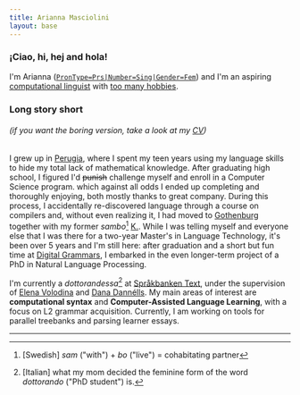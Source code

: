 ```yaml
---
title: Arianna Masciolini
layout: base
---
```


### ¡Ciao, hi, hej and hola!
I'm Arianna ([`PronType=Prs|Number=Sing|Gender=Fem`](https://universaldependencies.org/u/feat/index.html)) and I'm an aspiring [computational linguist](research.md) with [too many hobbies](more.md).

### Long story short
###### (if you want the boring version, take a look at my [CV](https://github.com/harisont/cv/raw/master/cv.pdf))
I grew up in [Perugia](https://www.openstreetmap.org/relation/42278#map=11/43.1399/12.3691), where I spent my teen years using my language skills to hide my total lack of mathematical knowledge.
After graduating high school, I figured I'd ~~punish~~ challenge myself and enroll in a Computer Science program. which against all odds I ended up completing and thoroughly enjoying, both mostly thanks to great company.
During this process, I accidentally re-discovered language through a course on compilers and, without even realizing it, I had moved to [Gothenburg](https://www.openstreetmap.org/node/25930131) together with my former _sambo_[^1] [K.](https://harisont.github.io/kappanneu/).
While I was telling myself and everyone else that I was there for a two-year Master's in Language Technology, it's been over 5 years and I'm still here: after graduation and a short but fun time at [Digital Grammars](https://www.digitalgrammars.com/), I embarked in the even longer-term project of a PhD in Natural Language Processing. 

I'm currently a _dottorandessa_[^2] at [Språkbanken Text](https://spraakbanken.gu.se/), under the supervision of [Elena Volodina](https://spraakbanken.gu.se/om/personal/elena) and [Dana Dannélls](https://spraakbanken.gu.se/om/personal/dana).
My main areas of interest are __computational syntax__ and __Computer-Assisted Language Learning__, with a focus on L2 grammar acquisition.
Currently, I am working on tools for parallel treebanks and parsing learner essays.

---

[^1]: [Swedish] _sam_ ("with") + _bo_ ("live") = cohabitating partner
[^2]: [Italian] what my mom decided the feminine form of the word _dottorando_ ("PhD student") is.
